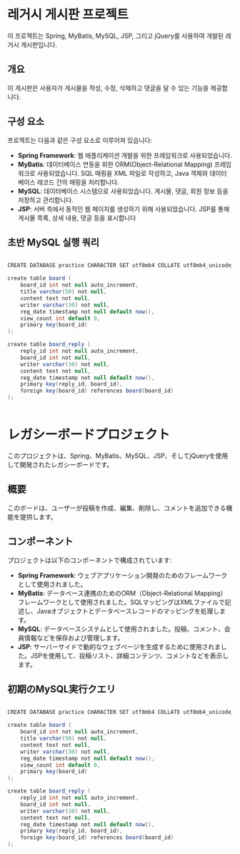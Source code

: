 # 레거시 게시판 프로젝트

이 프로젝트는 Spring, MyBatis, MySQL, JSP, 그리고 jQuery를 사용하여 개발된 레거시 게시판입니다.

## 개요

이 게시판은 사용자가 게시물을 작성, 수정, 삭제하고 댓글을 달 수 있는 기능을 제공합니다.

## 구성 요소

프로젝트는 다음과 같은 구성 요소로 이루어져 있습니다:

- **Spring Framework**: 웹 애플리케이션 개발을 위한 프레임워크로 사용되었습니다.
- **MyBatis**: 데이터베이스 연동을 위한 ORM(Object-Relational Mapping) 프레임워크로 사용되었습니다. SQL 매핑을 XML 파일로 작성하고, Java 객체와 데이터베이스 레코드 간의 매핑을 처리합니다.
- **MySQL**: 데이터베이스 시스템으로 사용되었습니다. 게시물, 댓글, 회원 정보 등을 저장하고 관리합니다.
- **JSP**: 서버 측에서 동적인 웹 페이지를 생성하기 위해 사용되었습니다. JSP를 통해 게시물 목록, 상세 내용, 댓글 등을 표시합니다

## 초반 MySQL 실행 쿼리

```java

CREATE DATABASE practice CHARACTER SET utf8mb4 COLLATE utf8mb4_unicode_ci;

create table board (
	board_id int not null auto_increment,
    title varchar(50) not null,
    content text not null,
    writer varchar(30) not null,
    reg_date timestamp not null default now(),
    view_count int default 0,
    primary key(board_id)
);

create table board_reply (
    reply_id int not null auto_increment,
    board_id int not null,
    writer varchar(30) not null,
    content text not null,
    reg_date timestamp not null default now(),
    primary key(reply_id, board_id),
    foreign key(board_id) references board(board_id)
);



```


# レガシーボードプロジェクト

このプロジェクトは、Spring、MyBatis、MySQL、JSP、そしてjQueryを使用して開発されたレガシーボードです。

## 概要

このボードは、ユーザーが投稿を作成、編集、削除し、コメントを追加できる機能を提供します。

## コンポーネント

プロジェクトは以下のコンポーネントで構成されています:

- **Spring Framework**: ウェブアプリケーション開発のためのフレームワークとして使用されました。
- **MyBatis**: データベース連携のためのORM（Object-Relational Mapping）フレームワークとして使用されました。SQLマッピングはXMLファイルで記述し、Javaオブジェクトとデータベースレコードのマッピングを処理します。
- **MySQL**: データベースシステムとして使用されました。投稿、コメント、会員情報などを保存および管理します。
- **JSP**: サーバーサイドで動的なウェブページを生成するために使用されました。JSPを使用して、投稿リスト、詳細コンテンツ、コメントなどを表示します。

## 初期のMySQL実行クエリ

```java

CREATE DATABASE practice CHARACTER SET utf8mb4 COLLATE utf8mb4_unicode_ci;

create table board (
	board_id int not null auto_increment,
    title varchar(50) not null,
    content text not null,
    writer varchar(30) not null,
    reg_date timestamp not null default now(),
    view_count int default 0,
    primary key(board_id)
);

create table board_reply (
    reply_id int not null auto_increment,
    board_id int not null,
    writer varchar(30) not null,
    content text not null,
    reg_date timestamp not null default now(),
    primary key(reply_id, board_id),
    foreign key(board_id) references board(board_id)
);
```

